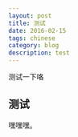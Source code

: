 ```yaml
---
layout: post
title: 测试
date: 2016-02-15
tags: chinese
category: blog
description: test
---
```


测试一下咯

测试
-----------

嘿嘿嘿。
